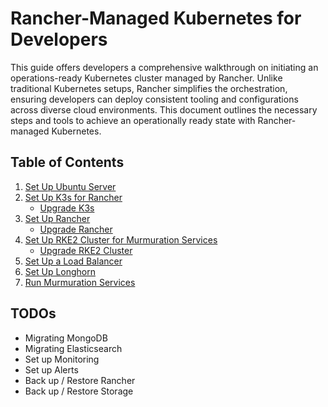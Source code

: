 # Rancher-Managed Kubernetes for Developers

This guide offers developers a comprehensive walkthrough on initiating an operations-ready Kubernetes cluster managed by Rancher. Unlike traditional Kubernetes setups, Rancher simplifies the orchestration, ensuring developers can deploy consistent tooling and configurations across diverse cloud environments. This document outlines the necessary steps and tools to achieve an operationally ready state with Rancher-managed Kubernetes.

## Table of Contents

1. [Set Up Ubuntu Server](01-setup-ubuntu/README.md)
2. [Set Up K3s for Rancher](02-setup-k3s/README.md)
    - [Upgrade K3s](02-setup-k3s/upgrade-k3s.md)
3. [Set Up Rancher](03-setup-rancher/README.md)
    - [Upgrade Rancher](03-setup-rancher/upgrade-rancher.md)
4. [Set Up RKE2 Cluster for Murmuration Services](04-setup-rke2-cluster/README.md)
    - [Upgrade RKE2 Cluster](04-setup-rke2-cluster/upgrade-rk2-cluster.md)
5. [Set Up a Load Balancer](05-setup-lb/README.md)
6. [Set Up Longhorn](06-setup-longhorn/README.md)
7. [Run Murmuration Services](07-run-murmuration-services/README.md)

## TODOs

- Migrating MongoDB
- Migrating Elasticsearch
- Set up Monitoring
- Set up Alerts
- Back up / Restore Rancher
- Back up / Restore Storage
